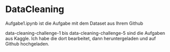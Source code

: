 # DataCleaning

Aufgabe1.ipynb ist die Aufgabe mit dem Dataset aus Ihrem Github

data-cleaning-challenge-1 bis data-cleaning-challenge-5 sind die Aufgaben aus Kaggle. 
Ich habe die dort bearbeitet, dann heruntergeladen und auf Github hochgeladen.
 
